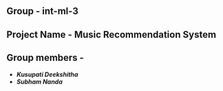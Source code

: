 ## Group - int-ml-3
## Project Name - Music Recommendation System
## Group members -

* ***Kusupati Deekshitha*** 
* ***Subham Nanda***     
